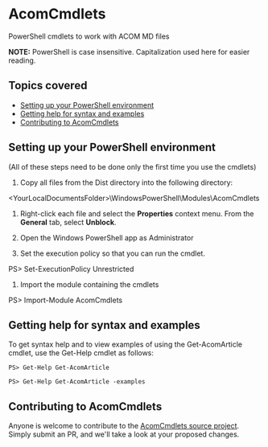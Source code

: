 # AcomCmdlets
PowerShell cmdlets to work with ACOM MD files

**NOTE:** PowerShell is case insensitive. Capitalization used here for easier reading.

## Topics covered
- [Setting up your PowerShell environment](#setting-up-your-powershell-environment)
- [Getting help for syntax and examples](#getting-help-for-syntax-and-examples)
- [Contributing to AcomCmdlets](#contributing-to-acomcmdlets)

## Setting up your PowerShell environment
(All of these steps need to be done only the first time you use the cmdlets)

1. Copy all files from the Dist directory into the following directory:

  &lt;YourLocalDocumentsFolder>\WindowsPowerShell\Modules\AcomCmdlets

1. Right-click each file and select the **Properties** context menu. From the **General** tab, select **Unblock**.

1. Open the Windows PowerShell app as Administrator

1. Set the execution policy so that you can run the cmdlet. 

  PS> Set-ExecutionPolicy Unrestricted

1. Import the module containing the cmdlets

  PS> Import-Module AcomCmdlets

## Getting help for syntax and examples
To get syntax help and to view examples of using the Get-AcomArticle cmdlet, use the Get-Help cmdlet as follows:

	PS> Get-Help Get-AcomArticle

	PS> Get-Help Get-AcomArticle -examples
	
## Contributing to AcomCmdlets
Anyone is welcome to  contribute to the [AcomCmdlets source project](https://github.com/TomArcher/AcomCmdlets-source). Simply submit an PR, and we'll take a look at your proposed changes.
